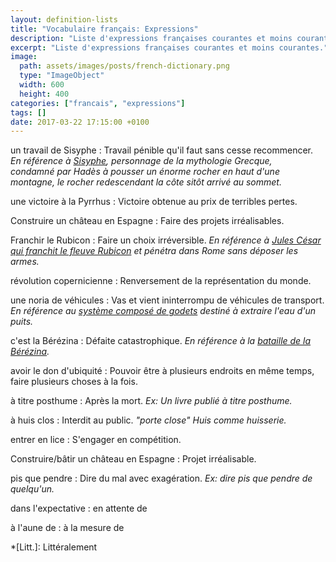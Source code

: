 ```yaml
---
layout: definition-lists
title: "Vocabulaire français: Expressions"
description: "Liste d'expressions françaises courantes et moins courantes."
excerpt: "Liste d'expressions françaises courantes et moins courantes."
image:
  path: assets/images/posts/french-dictionary.png
  type: "ImageObject"
  width: 600
  height: 400
categories: ["francais", "expressions"]
tags: []
date: 2017-03-22 17:15:00 +0100
---
```


un travail de Sisyphe
: Travail pénible qu'il faut sans cesse recommencer.
*En référence à [Sisyphe](https://fr.wikipedia.org/wiki/Sisyphe), personnage de la mythologie Grecque, condamné par Hadès à pousser un énorme rocher en haut d'une montagne, le rocher redescendant la côte sitôt arrivé au sommet.*

une victoire à la Pyrrhus
: Victoire obtenue au prix de terribles pertes.

Construire un château en Espagne
: Faire des projets irréalisables.

Franchir le Rubicon
: Faire un choix irréversible.
*En référence à [Jules César qui franchit le fleuve Rubicon](https://fr.wikipedia.org/wiki/Guerre_civile_de_C%C3%A9sar#La_travers%C3%A9e_du_Rubicon) et pénétra dans Rome sans déposer les armes.*

révolution copernicienne
: Renversement de la représentation du monde.

une noria de véhicules
: Vas et vient ininterrompu de véhicules de transport.
*En référence au [système composé de godets](https://fr.wikipedia.org/wiki/Noria) destiné à extraire l'eau d'un puits.*

c'est la Bérézina
: Défaite catastrophique.
*En référence à la [bataille de la Bérézina](https://fr.wikipedia.org/wiki/Bataille_de_la_B%C3%A9r%C3%A9zina).*

avoir le don d'ubiquité
: Pouvoir être à plusieurs endroits en même temps, faire plusieurs choses à la fois.

à titre posthume
: Après la mort.
*Ex: Un livre publié à titre posthume.*

à huis clos
: Interdit au public.
*"porte close" Huis comme huisserie.*

entrer en lice
: S'engager en compétition.

Construire/bâtir un château en Espagne
: Projet irréalisable.

pis que pendre
: Dire du mal avec exagération.
*Ex: dire pis que pendre de quelqu'un.*

dans l'expectative
: en attente de

à l'aune de
: à la mesure de


*[Litt.]: Littéralement
